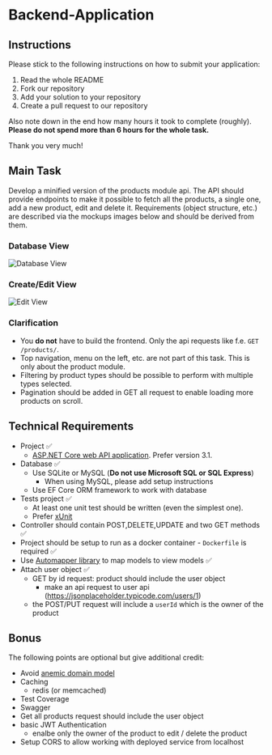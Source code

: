 # Backend-Application
## Instructions
Please stick to the following instructions on how to submit your application:
1. Read the whole README
2. Fork our repository
3. Add your solution to your repository
4. Create a pull request to our repository

Also note down in the end how many hours it took to complete (roughly). **Please do not spend more than 6 hours for the whole task.**

Thank you very much!

## Main Task
Develop a minified version of the products module api. The API should provide endpoints to make it possible to fetch all the products, a single one, add a new product, edit and delete it. Requirements (object structure, etc.) are described via the mockups images below and should be derived from them.

### Database View
![Database View](images/database_view.jpg)
### Create/Edit View
![Edit View](images/edit_view.jpg)
### Clarification
* You **do not** have to build the frontend. Only the api requests like f.e. `GET /products/`.
* Top navigation, menu on the left, etc. are not part of this task. This is only about the product module.
* Filtering by product types should be possible to perform with multiple types selected.
* Pagination should be added in GET all request to enable loading more products on scroll.

## Technical Requirements
* Project ✅
    * [ASP.NET Core web API application](https://docs.microsoft.com/en-us/aspnet/core/tutorials/first-web-api?view=aspnetcore-3.1&tabs=visual-studio). Prefer version 3.1.
* Database ✅
    * Use SQLite or MySQL (**Do not use Microsoft SQL or SQL Express**)
        - When using MySQL, please add setup instructions
    * Use EF Core ORM framework to work with database
* Tests project ✅
    * At least one unit test should be written (even the simplest one).
    * Prefer [xUnit](https://xunit.net/)
* Controller should contain POST,DELETE,UPDATE and two GET methods ✅
* Project should be setup to run as a docker container - `Dockerfile` is required ✅
* Use [Automapper library](https://automapper.org/) to map models to view models ✅
* Attach user object ✅
    * GET by id request: product should include the user object
      * make an api request to user api (https://jsonplaceholder.typicode.com/users/1)
    * the POST/PUT request will include a `userId` which is the owner of the product

## Bonus
The following points are optional but give additional credit:
* Avoid [anemic domain model](https://www.martinfowler.com/bliki/AnemicDomainModel.html)
* Caching
    * redis (or memcached)
* Test Coverage
* Swagger
* Get all products request should include the user object
* basic JWT Authentication
    * enalbe only the owner of the product to edit / delete the product
* Setup CORS to allow working with deployed service from localhost 